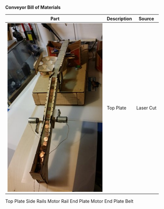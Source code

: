 **Conveyor Bill of Materials**

|Part| Description | Source |
| --- | --- | --- |
|![Sorting](https://github.com/GemHunt/CoinSorter/blob/master/hardware/conveyors/scanning/SortingSmall.jpg "Sorting")|Top Plate|Laser Cut|


Top Plate
Side Rails
Motor Rail
End Plate
Motor End Plate
Belt









